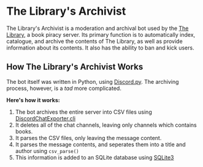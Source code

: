 # **The Library's Archivist**
The Library's Archivist is a moderation and archival bot used by the [The Library](https://discord.com/invite/FMzRtuy), a book piracy server. Its primary function is to automatically index, catalogue, and archive the contents of The Library, as well as provide information about its contents. It also has the ability to ban and kick users.

## How The Library's Archivist Works
The bot itself was written in Python, using [Discord.py](https://github.com/Rapptz/discord.py).
The archiving process, however, is a *tad* more complicated.

**Here's how it works:**
1. The bot archives the entire server into CSV files using [DiscordChatExporter.cli](https://github.com/Tyrrrz/DiscordChatExporter)
2. It deletes all of the chat channels, leaving only channels which contains books.
3. It parses the CSV files, only leaving the message content.
4. It parses the message contents, and seperates them into a title and author using `csv_parse()`
5. This information is added to an SQLite database using [SQLite3](https://docs.python.org/3/library/sqlite3.html)

